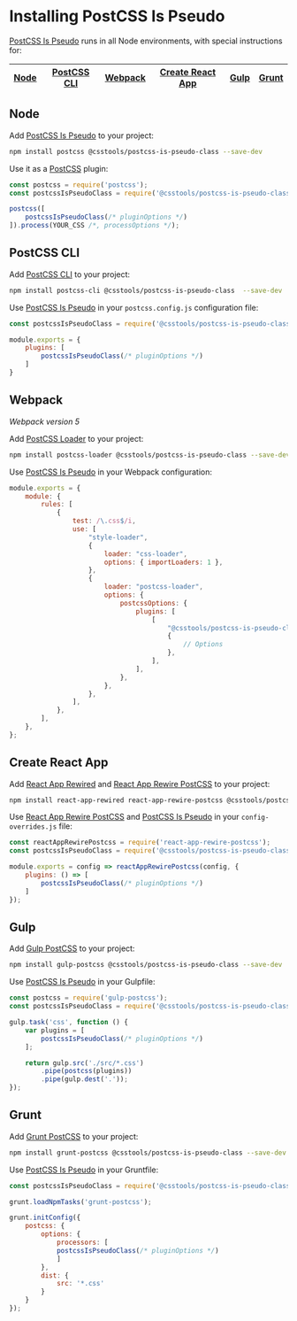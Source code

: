 # Installing PostCSS Is Pseudo

[PostCSS Is Pseudo] runs in all Node environments, with special instructions for:

| [Node](#node) | [PostCSS CLI](#postcss-cli) | [Webpack](#webpack) | [Create React App](#create-react-app) | [Gulp](#gulp) | [Grunt](#grunt) |
| --- | --- | --- | --- | --- | --- |

## Node

Add [PostCSS Is Pseudo] to your project:

```bash
npm install postcss @csstools/postcss-is-pseudo-class --save-dev
```

Use it as a [PostCSS] plugin:

```js
const postcss = require('postcss');
const postcssIsPseudoClass = require('@csstools/postcss-is-pseudo-class');

postcss([
	postcssIsPseudoClass(/* pluginOptions */)
]).process(YOUR_CSS /*, processOptions */);
```

## PostCSS CLI

Add [PostCSS CLI] to your project:

```bash
npm install postcss-cli @csstools/postcss-is-pseudo-class  --save-dev
```

Use [PostCSS Is Pseudo] in your `postcss.config.js` configuration file:

```js
const postcssIsPseudoClass = require('@csstools/postcss-is-pseudo-class');

module.exports = {
	plugins: [
		postcssIsPseudoClass(/* pluginOptions */)
	]
}
```

## Webpack

_Webpack version 5_

Add [PostCSS Loader] to your project:

```bash
npm install postcss-loader @csstools/postcss-is-pseudo-class --save-dev
```

Use [PostCSS Is Pseudo] in your Webpack configuration:

```js
module.exports = {
	module: {
		rules: [
			{
				test: /\.css$/i,
				use: [
					"style-loader",
					{
						loader: "css-loader",
						options: { importLoaders: 1 },
					},
					{
						loader: "postcss-loader",
						options: {
							postcssOptions: {
								plugins: [
									[
										"@csstools/postcss-is-pseudo-class",
										{
											// Options
										},
									],
								],
							},
						},
					},
				],
			},
		],
	},
};
```

## Create React App

Add [React App Rewired] and [React App Rewire PostCSS] to your project:

```bash
npm install react-app-rewired react-app-rewire-postcss @csstools/postcss-is-pseudo-class --save-dev
```

Use [React App Rewire PostCSS] and [PostCSS Is Pseudo] in your
`config-overrides.js` file:

```js
const reactAppRewirePostcss = require('react-app-rewire-postcss');
const postcssIsPseudoClass = require('@csstools/postcss-is-pseudo-class');

module.exports = config => reactAppRewirePostcss(config, {
	plugins: () => [
		postcssIsPseudoClass(/* pluginOptions */)
	]
});
```

## Gulp

Add [Gulp PostCSS] to your project:

```bash
npm install gulp-postcss @csstools/postcss-is-pseudo-class --save-dev
```

Use [PostCSS Is Pseudo] in your Gulpfile:

```js
const postcss = require('gulp-postcss');
const postcssIsPseudoClass = require('@csstools/postcss-is-pseudo-class');

gulp.task('css', function () {
	var plugins = [
		postcssIsPseudoClass(/* pluginOptions */)
	];

	return gulp.src('./src/*.css')
		.pipe(postcss(plugins))
		.pipe(gulp.dest('.'));
});
```

## Grunt

Add [Grunt PostCSS] to your project:

```bash
npm install grunt-postcss @csstools/postcss-is-pseudo-class --save-dev
```

Use [PostCSS Is Pseudo] in your Gruntfile:

```js
const postcssIsPseudoClass = require('@csstools/postcss-is-pseudo-class');

grunt.loadNpmTasks('grunt-postcss');

grunt.initConfig({
	postcss: {
		options: {
			processors: [
			postcssIsPseudoClass(/* pluginOptions */)
			]
		},
		dist: {
			src: '*.css'
		}
	}
});
```

[Gulp PostCSS]: https://github.com/postcss/gulp-postcss
[Grunt PostCSS]: https://github.com/nDmitry/grunt-postcss
[PostCSS]: https://github.com/postcss/postcss
[PostCSS CLI]: https://github.com/postcss/postcss-cli
[PostCSS Loader]: https://github.com/postcss/postcss-loader
[PostCSS Is Pseudo]: https://github.com/csstools/postcss-plugins/tree/main/plugins/postcss-is-pseudo-class
[React App Rewire PostCSS]: https://github.com/csstools/react-app-rewire-postcss
[React App Rewired]: https://github.com/timarney/react-app-rewired
